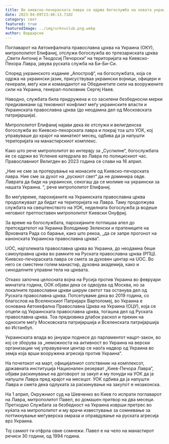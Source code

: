 ```yaml
---
title: Во киевско-печораската лавра се одржа богослужба на новата украинска црква
date: 2023-04-09T23:48:13.718Z
category: свет
featured: true
featuredImage: ../img/urknvslub.png.webp
author: Вардарски
---
```


Поглаварот на Автокефалната православна црква на Украина (ОКУ), митрополитот Епифаниј, отслужи богослужба во трпезариската црква „Свети Антониј и Теодосиј Печорски“ на територијата на Киевско-Пехора Лавра, јавува руската служба на Би-Би-Си.

Според украинското издание „Апостроф“, на богослужбата, која се одржа на украински јазик, присуствуваа украински војници, офицери и генерали, меѓу кои и командантот на Обединетите сили на вооружените сили на Украина, генерал-полковник Сергеј Наев.

Наводно, службата била придружена и со засилени безбедносни мерки предизвикани од тековниот конфликт меѓу украинските власти и Украинската православна црква (до неодамна дел од Московската патријаршија).

Митрополитот Епифаниј најави дека ќе отслужи и велигденска богослужба во Киевско-пехорската лавра и покрај тоа што УОК, кој управуваше до крајот на минатиот месец, одбива да ја напушти територијата на манастирскиот комплекс.

Како што рече митрополитот во интервју за „Суспилне“, богослужбата ќе се одржи во Успение катедрала во Лавра по полицискиот час. Православниот Велигден во 2023 година се слави на 16 април.

„Ние не сме за протерување на монасите од Киевско-печорската лавра. Ние сме за духот на „рускиот свет“ да не доминира овде. Лаврата да биде на украински, секогаш да се молиме на украински за нашата Украина. “, рече митрополитот Епифаниј.

Во меѓувреме, парохијаните на Украинската православна црква продолжуваат да бидат на територијата на Лавра. Таму продолжува службата на свештенството на УОК, неделната богослужба ја водеше неговиот претпоставен митрополитот Киевски Онуфриј.

За време на богослужбата, парохијаните потпишаа апел до претседателот на Украина Володимир Зеленски и пратениците на Врховната Рада со барање, како што рекоа, „да се запре прогонот на канонската Украинска православна црква“.

UOC, најголемата православна црква во Украина, до неодамна беше самоуправна црква во рамките на Руската православна црква (РПЦ). Киевско-печораската лавра се смета за духовен центар на UOC. Во него се сместени голем манастир, духовна академија, како и синодалните управни тела на црквата.

Откако започна целосната војна на Русија против Украина во февруари минатата година, ООК објави дека се одвојува од Москва, но за локалните православни цркви ширум светот таа останува дел од Руската православна црква. Потсетуваме дека во 2019 година, со благослов на Вселенскиот Патријарх Вартоломеј, во Украина е основана Автокефална Православна Црква на Украина (ОЦУ), која се отцепи од Украинската православна црква, тогашна дел од Руската православна црква. Тоа предизвика длабок раскол и прекин на односите меѓу Московската патријаршија и Вселенската патријаршија во Истанбул.

Украинската влада во јануари поднесе до парламентот нацрт-закон, во кој се зборува за „неможноста на активност во Украина на верски организации чиј управувачки центар се наоѓа надвор од Украина во земја која врши вооружена агресија против Украина“.

На почетокот на март, официјалниот сопственик на комплексот, државната институција Национален резерват „Киев-Печора Лавра“, објави раскинување на договорот за закуп и му понуди на УОК да ја напушти Лавра пред крајот на месецот. УОК одбива да ја напушти Лавра и смета дека одлуката за раскинување на закупот е незаконска.

На 1 април, Окружниот суд на Шевченко во Киев го испрати поглаварот на Лавра, митрополитот Павел, во домашен притвор на два месеци. Претходно Службата за безбедност на Украина изврши претрес во куќата на митрополитот и му врачи известување за сомневање за поттикнување меѓуверска омраза и оправдување на руската агресија врз Украина.

Тој самиот ги отфрла овие сомнежи. Павел е на чело на манастирот речиси 30 години, од 1994 година.
